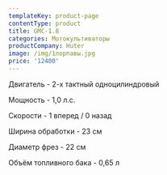```yaml
---
templateKey: product-page
contentType: product
title: GMC-1.8
categories: Мотокультиваторы
productCompany: Huter
image: /img/1лорпавы.jpg
price: '12400'
---
```

Двигатель - 2-х тактный одноцилиндровый

Мощность - 1,0 л.с.

Скорости - 1 вперед / 0 назад

Ширина обработки - 23 см

Диаметр фрез - 22 см

Объём топливного бака - 0,65 л
